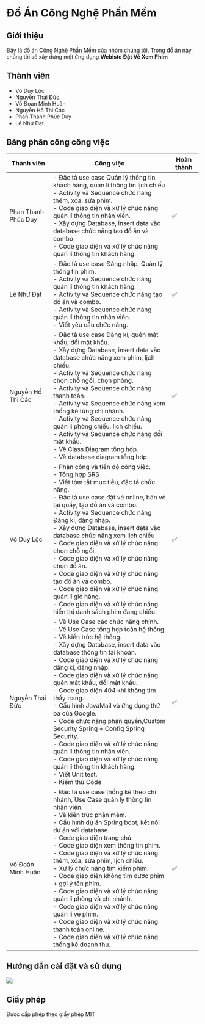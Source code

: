 # Đồ Án Công Nghệ Phần Mềm

## Giới thiệu

Đây là đồ án Công Nghệ Phần Mềm của nhóm chúng tôi. Trong đồ án này, chúng tôi sẽ xây dựng một ứng dụng <b>Webiste Đặt Vé Xem Phim</b>

## Thành viên

- Võ Duy Lộc
- Nguyễn Thái Đức
- Võ Đoàn Minh Huân
- Nguyễn Hồ Thi Các
- Phan Thanh Phúc Duy
- Lê Như Đạt

## Bảng phân công công việc

| Thành viên          | Công việc                                                                                                                                                                                                                                                                                                                                                                                                                                                                                                                                                                                                                                | Hoàn thành |
| ------------------- | ---------------------------------------------------------------------------------------------------------------------------------------------------------------------------------------------------------------------------------------------------------------------------------------------------------------------------------------------------------------------------------------------------------------------------------------------------------------------------------------------------------------------------------------------------------------------------------------------------------------------------------------- | ---------- |
| Phan Thanh Phúc Duy | - Đặc tả use case Quản lý thông tin khách hàng, quản lí thông tin lịch chiếu <br> - Activity và Sequence chức năng thêm, xóa, sửa phim. <br> - Code giao diện và xử lý chức năng quản lí thông tin nhân viên. <br> - Xây dựng Database, insert data vào database chức năng tạo đồ ăn và combo <br> - Code giao diện và xử lý chức năng quản lí thông tin khách hàng.                                                                                                                                                                                                                                                                     | ✅         |
| Lê Như Đạt          | - Đặc tả use case Đăng nhập, Quản lý thông tin phim. <br> - Activity và Sequence chức năng quản lí thông tin khách hàng. <br> - Activity và Sequence chức năng tạo đồ ăn và combo. <br> - Activity và Sequence chức năng quản lí thông tin nhân viên. <br> - Viết yêu cầu chức năng.                                                                                                                                                                                                                                                                                                                                                     | ✅         |
| Nguyễn Hồ Thi Các   | - Đặc tả use case Đăng kí, quên mật khẩu, đổi mật khẩu. <br> - Xây dựng Database, insert data vào database chức năng xem phim, lịch chiếu. <br> - Activity và Sequence chức năng chọn chỗ ngồi, chọn phòng. <br> - Activity và Sequence chức năng thanh toán. <br> - Activity và Sequence chức năng xem thống kê từng chi nhánh. <br> - Activity và Sequence chức năng quản lí phòng chiếu, lịch chiếu.<br> - Activity và Sequence chức năng đổi mật khẩu. <br> - Vẽ Class Diagram tổng hợp.<br> - Vẽ database diagram tổng hơp.                                                                                                         | ✅         |
| Võ Duy Lộc          | - Phân công và tiến độ công việc. <br> - Tổng hợp SRS <br> - Viết tóm tắt mục tiêu, đặc tả chức năng. <br> - Đặc tả use case đặt vé online, bán vé tại quầy, tạo đồ ăn và combo. <br> - Activity và Sequence chức năng Đăng kí, đăng nhập. <br> - Xây dựng Database, insert data vào database chức năng xem lịch chiếu <br> - Code giao diện và xử lý chức năng chọn chỗ ngồi. <br> - Code giao diện và xử lý chức năng chọn đồ ăn. <br> - Code giao diện và xử lý chức năng tạo đồ ăn và combo. <br> - Code giao diện và xử lý chức năng quản lí giỏ hàng. <br> - Code giao diện và xử lý chức năng hiển thị danh sách phim đang chiếu. | ✅         |
| Nguyễn Thái Đức     | - Vẽ Use Case các chức năng chính. <br> - Vẽ Use Case tổng hợp toàn hệ thống. <br> - Vẽ kiến trúc hệ thống. <br> - Xây dựng Database, insert data vào database thông tin tài khoản. <br> - Code giao diện và xử lý chức năng đăng kí, đăng nhập.   <br> - Code giao diện và xử lý chức năng quên mật khẩu, đổi mật khẩu.   <br> - Code giao diện 404 khi không tìm thấy trang.<br> - Cấu hình JavaMail và ứng dụng thứ ba của Google.<br> - Code chức năng phân quyền,Custom Security Spring + Config Spring Security.<br> - Code giao diện và xử lý chức năng quản lí thông tin nhân viên.<br> - Code giao diện và xử lý chức năng quản lí thông tin khách hàng.<br> - Viết Unit test.<br> - Kiểm thử Code                                                                                                                                                                                                                                                                                                                                                                                   | ✅         |
| Võ Đoàn Minh Huân     | - Đặc tả use case thống kê theo chi nhánh, Use Case quản lý thông tin nhân viên. <br> - Vẽ kiến trúc phần mềm. <br> - Cấu hình dự án Spring boot, kết nối dự án với database. <br> - Code giao diện trang chủ. <br> - Code giao diện xem thông tin phim.   <br> - Code giao diện và xử lý chức năng thêm, xóa, sửa phim, lịch chiếu.   <br> - Xử lý chức năng tìm kiếm phim.<br> - Code giao diện không tìm được phim + gợi ý tên phim.<br> - Code giao diện và xử lý chức năng quản lí phòng và chi nhánh.<br> - Code giao diện và xử lý chức năng quản lí vé phim.<br> - Code giao diện và xử lý chức năng thanh toán online.<br> - Code giao diện và xử lý chức năng thống kê doanh thu.                                                                                                                                                                                                                                                                                                                                                                               | ✅         |

## Hướng dẫn cài đặt và sử dụng

<img src = "https://i.imgur.com/6euSlMx.png" />

## Giấy phép

Được cấp phép theo giấy phép MIT
